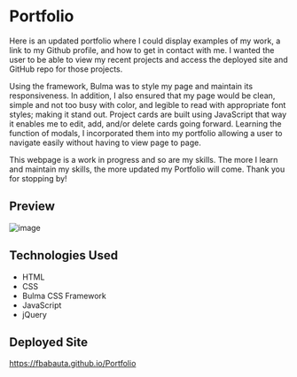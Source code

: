 # Portfolio

Here is an updated portfolio where I could display examples of my work, a link to my Github profile, and how to get in contact with me.
I wanted the user to be able to view my recent projects and access the deployed site and GitHub repo for those projects.

Using the framework, Bulma was to style my page and maintain its responsiveness. In addition, I also ensured that my page would be clean, simple and not too busy with color, and legible to read with appropriate font styles; making it stand out. Project cards are built using JavaScript that way it enables me to edit, add, and/or delete cards going forward. Learning the function of modals, I incorporated them into my portfolio allowing a user to navigate easily without having to view page to page. 

This webpage is a work in progress and so are my skills. The more I learn and maintain my skills, the more updated my Portfolio will come. Thank you for stopping by!

## Preview
![image](https://user-images.githubusercontent.com/70370805/102366966-1539e400-3f6e-11eb-9de0-b1aa821887ac.png)

## Technologies Used
* HTML
* CSS
* Bulma CSS Framework
* JavaScript
* jQuery

## Deployed Site
https://fbabauta.github.io/Portfolio
